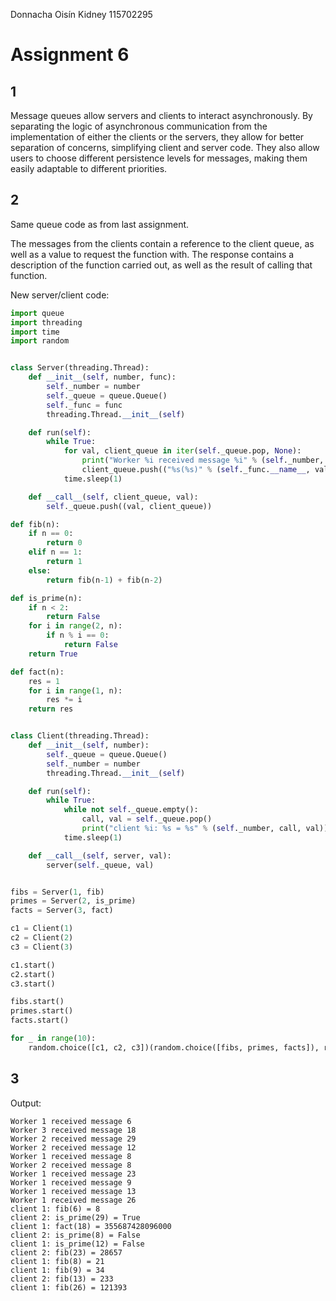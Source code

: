 Donnacha Oisín Kidney
115702295

# Assignment 6

## 1
Message queues allow servers and clients to interact asynchronously. By separating the logic of asynchronous communication from the implementation of either the clients or the servers, they allow for better separation of concerns, simplifying client and server code. They also allow users to choose different persistence levels for messages, making them easily adaptable to different priorities.

## 2

Same queue code as from last assignment.


The messages from the clients contain a reference to the client queue, as well as a value to request the function with. The response contains a description of the function carried out, as well as the result of calling that function.

New server/client code:

```python
import queue
import threading
import time
import random


class Server(threading.Thread):
    def __init__(self, number, func):
        self._number = number
        self._queue = queue.Queue()
        self._func = func
        threading.Thread.__init__(self)

    def run(self):
        while True:
            for val, client_queue in iter(self._queue.pop, None):
                print("Worker %i received message %i" % (self._number, val))
                client_queue.push(("%s(%s)" % (self._func.__name__, val), self._func(val)))
            time.sleep(1)

    def __call__(self, client_queue, val):
        self._queue.push((val, client_queue))

def fib(n):
    if n == 0:
        return 0
    elif n == 1:
        return 1
    else:
        return fib(n-1) + fib(n-2)

def is_prime(n):
    if n < 2:
        return False
    for i in range(2, n):
        if n % i == 0:
            return False
    return True

def fact(n):
    res = 1
    for i in range(1, n):
        res *= i
    return res


class Client(threading.Thread):
    def __init__(self, number):
        self._queue = queue.Queue()
        self._number = number
        threading.Thread.__init__(self)

    def run(self):
        while True:
            while not self._queue.empty():
                call, val = self._queue.pop()
                print("client %i: %s = %s" % (self._number, call, val))
            time.sleep(1)

    def __call__(self, server, val):
        server(self._queue, val)


fibs = Server(1, fib)
primes = Server(2, is_prime)
facts = Server(3, fact)

c1 = Client(1)
c2 = Client(2)
c3 = Client(3)

c1.start()
c2.start()
c3.start()

fibs.start()
primes.start()
facts.start()

for _ in range(10):
    random.choice([c1, c2, c3])(random.choice([fibs, primes, facts]), random.randrange(35))
```

## 3

Output:

```
Worker 1 received message 6
Worker 3 received message 18
Worker 2 received message 29
Worker 2 received message 12
Worker 1 received message 8
Worker 2 received message 8
Worker 1 received message 23
Worker 1 received message 9
Worker 1 received message 13
Worker 1 received message 26
client 1: fib(6) = 8
client 2: is_prime(29) = True
client 1: fact(18) = 355687428096000
client 2: is_prime(8) = False
client 1: is_prime(12) = False
client 2: fib(23) = 28657
client 1: fib(8) = 21
client 1: fib(9) = 34
client 2: fib(13) = 233
client 1: fib(26) = 121393
```
